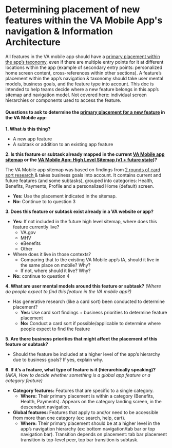 

# Determining placement of new features within the VA Mobile App's navigation & Information Architecture

All features in the VA mobile app should have a <span style="text-decoration:underline;">primary placement within the app’s taxonomy</span>, even if there are multiple entry points for it at different locations within the app (example of secondary entry points: personalized home screen content, cross-references within other sections). A feature’s placement within the app’s navigation & taxonomy should take user mental models, business goals, and the feature type into account. This doc is intended to help teams decide where a new feature belongs in this app’s sitemap and navigation model. Not covered here: individual screen hierarchies or components used to access the feature.


#### Questions to ask to determine the <span style="text-decoration:underline;">primary placement for a new feature</span> in the VA Mobile app:



**1. What *is* this thing?**
* A new app feature 
* A subtask or addition to an existing app feature 

**2. Is this feature or subtask already mapped in the current [VA Mobile app sitemap](https://www.figma.com/board/TEEgHdlibzCilCj4LviHVF/Sitemap%2FFlow-Diagram-2.0---%F0%9F%9A%A2-Shipped---VA-Mobile?node-id=0-1&t=Ju45QzaFd8sRGsPt-1) or the [VA Mobile App: High Level Sitemap (v1 + future state](https://app.mural.co/invitation/mural/adhoccorporateworkspace2583/1649276676117?sender=u28718b63c8993f515e0b2240&key=adec8103-8bf8-45bc-9acf-d3ab94016188))?**

The VA Mobile app sitemap was based on findings from [2 rounds of card sort research ](https://github.com/department-of-veterans-affairs/va.gov-team/tree/master/products/va-mobile-app/ux-research/information-architecture)& takes business goals into account. It contains current and future features (and some subtasks), grouped into categories: Health, Benefits, Payments, Profile and a personalized Home (default) screen. 

* **Yes:** Use the placement indicated in the sitemap. 
* **No:** Continue to to question 3 

**3. Does this feature or subtask exist already in a VA website or app?** 
  * **Yes:** If not included in the future high level sitemap, where does this feature currently live? 
    * VA.gov 
    * MHV 
    * eBenefits 
    * Other
   * Where does it live in those contexts? 
     * Comparing that to the existing VA Mobile app’s IA, should it live in the same place on mobile? Why?
     * If not, where should it live? Why?
* **No:** continue to question 4 

**4. What are user mental models around this feature or subtask?**
*(Where do people expect to find this feature in the VA mobile app?)*
* Has generative research (like a card sort) been conducted to determine placement?
    * **Yes:** Use card sort findings + business priorities to determine feature  placement
    * **No:** Conduct a card sort if possible/applicable to determine where people expect to find the feature 

**5. Are there business priorities that might affect the placement of this feature or subtask?**
* Should the feature be included at a higher level of the app’s hierarchy due to business goals?  If yes, explain why.

**6. If it’s a feature, what type of feature is it (hierarchically speaking)?**
*(AKA, How to decide whether something is a global app feature or a category feature)*
* **Category features:** Features that are specific to a single category. 
     * **Where:** Their primary placement is within a category (Benefits, Health, Payments). Appears on the category landing screen, in the descendant navigation.
*  **Global features:** Features that apply to and/or need to be accessible from more than one category (ex: search, help, cart). 
     * **Where:** Their primary placement should be at a higher level in the app’s navigation hierarchy (ex: bottom navigation/tab bar or top navigation bar). Transition depends on placement: tab bar placement transition is top-level peer, top bar transition is subtask.
